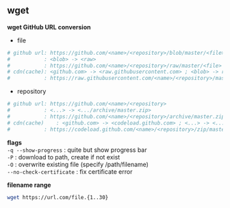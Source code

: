 wget
---

**wget GitHub URL conversion**  
- file
```sh
# github url: https://github.com/<name>/<repository>/blob/master/<file>
#           : <blob> -> <raw>
#           : https://github.com/<name>/<repository>/raw/master/<file>
# cdn(cache): <github.com> -> <raw.githubusercontent.com> ; <blob> -> remove
#           : https://raw.githubusercontent.com/<name>/<repository>/master/<file>
```
- repository
```sh
# github url: https://github.com/<name>/<repository>
#           : <...> -> <.../archive/master.zip>
#           : https://github.com/<name>/<repository>/archive/master.zip
# cdn(cache)    : <github.com> -> <codeload.github.com> ; <...> -> <.../zip/master>
#           : https://codeload.github.com/<name>/<repository>/zip/master -O <file>.zip
```

**flags**  
`-q --show-progress` : quite but show progress bar  
`-P` : download to path, create if not exist  
`-O` : overwrite existing file (specify /path/filename)  
`--no-check-certificate` : fix certificate error  

**filename range**  
```sh
wget https://url.com/file.{1..30}
```
